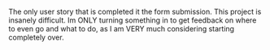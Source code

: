 The only user story that is completed it the form submission. This project is insanely difficult. Im ONLY turning something in to get feedback on where to even go and what to do, as I am VERY much considering starting completely over.
